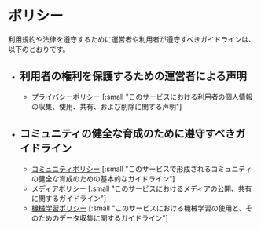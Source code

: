 # ポリシー
利用規約や法律を遵守するために運営者や利用者が遵守すべきガイドラインは、以下のとおりです。
- ## 利用者の権利を保護するための運営者による声明
	- [プライバシーポリシー]([[policies/privacy]])
	  [:small "このサービスにおける利用者の個人情報の収集、使用、共有、および削除に関する声明"]
- ## コミュニティの健全な育成のために遵守すべきガイドライン
	- [コミュニティポリシー]([[policies/community]])
	  [:small "このサービスで形成されるコミュニティの健全な育成のための基本的なガイドライン"]
	- [メディアポリシー]([[policies/media]])
	  [:small "このサービスにおけるメディアの公開、共有に関するガイドライン"]
	- [機械学習ポリシー]([[policies/machine-learning]])
	  [:small "このサービスにおける機械学習の使用と、そのためのデータ収集に関するガイドライン"]